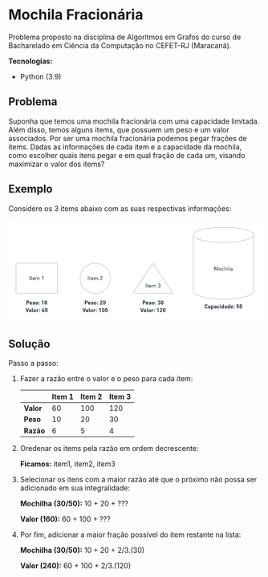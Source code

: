 # Mochila Fracionária

Problema proposto na disciplina de Algoritmos em Grafos do curso de Bacharelado em Ciência da Computação no CEFET-RJ (Maracanã).



**Tecnologias:**

- Python (3.9)



## Problema

Suponha que temos uma mochila fracionária com uma capacidade limitada. Além disso, temos alguns items, que possuem um peso e um valor associados. Por ser uma mochila fracionária podemos pegar frações de items. Dadas as informações de cada item e a capacidade da mochila, como escolher quais itens pegar e em qual fração de cada um, visando maximizar o valor dos items? 



## Exemplo

Considere os 3 items abaixo com as suas respectivas informações:

![exemplo2](https://github.com/LucasSargeir/Algoritmos-Gulosos/blob/master/images/exemplo2.png)



## Solução

Passo a passo:

1. Fazer a razão entre o valor e o peso para cada item:

   |           | Item 1 | Item 2 | Item 3 |
   | --------- | ------ | ------ | ------ |
   | **Valor** | 60     | 100    | 120    |
   | **Peso**  | 10     | 20     | 30     |
   | **Razão** | 6      | 5      | 4      |



2. Oredenar os items pela razão em ordem decrescente:

   **Ficamos:** item1, item2, item3

   

3. Selecionar os itens com a maior razão até que o próximo não possa ser adicionado em sua integralidade:

   **Mochilha (30/50):** 10 + 20 + ???

   **Valor (160):** 60 + 100 + ???

   

4. Por fim, adicionar a maior fração possível do item restante na lista:

   **Mochilha (30/50):** 10 + 20 + 2/3.(30)

   **Valor (240):** 60 + 100 + 2/3.(120)

